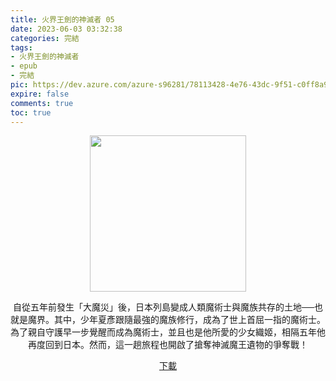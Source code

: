 ```yaml
---
title: 火界王劍的神滅者 05
date: 2023-06-03 03:32:38
categories: 完結
tags:
- 火界王劍的神滅者
- epub
- 完結
pic: https://dev.azure.com/azure-s96281/78113428-4e76-43dc-9f51-c0ff8a913055/_apis/git/repositories/a379171b-de46-4c10-9b0d-00da23959885/items?path=/Epub%20Cover/%E7%81%AB%E7%95%8C%E7%8E%8B%E5%8A%8D%E7%9A%84%E7%A5%9E%E6%BB%85%E8%80%85-05.jpg&versionDescriptor%5BversionOptions%5D=0&versionDescriptor%5BversionType%5D=0&versionDescriptor%5Bversion%5D=main&resolveLfs=true&%24format=octetStream&api-version=5.0
expire: false
comments: true
toc: true
---
```


<div style="text-align:center" class="kratos-post-content">

<img width="250px" src="https://dev.azure.com/azure-s96281/78113428-4e76-43dc-9f51-c0ff8a913055/_apis/git/repositories/a379171b-de46-4c10-9b0d-00da23959885/items?path=/Epub%20Cover/%E7%81%AB%E7%95%8C%E7%8E%8B%E5%8A%8D%E7%9A%84%E7%A5%9E%E6%BB%85%E8%80%85-05.jpg&versionDescriptor%5BversionOptions%5D=0&versionDescriptor%5BversionType%5D=0&versionDescriptor%5Bversion%5D=main&resolveLfs=true&%24format=octetStream&api-version=5.0">

<p>
自從五年前發生「大魔災」後，日本列島變成人類魔術士與魔族共存的土地──也就是魔界。其中，少年夏彥跟隨最強的魔族修行，成為了世上首屈一指的魔術士。為了親自守護早一步覺醒而成為魔術士，並且也是他所愛的少女織姬，相隔五年他再度回到日本。然而，這一趟旅程也開啟了搶奪神滅魔王遺物的爭奪戰！
</p>

<p>
<a href="https://epubdatabase.azurewebsites.net/EBOOKS/EPUB/完結/火界王劍的神滅者/%E7%81%AB%E7%95%8C%E7%8E%8B%E5%8A%8D%E7%9A%84%E7%A5%9E%E6%BB%85%E8%80%85%2005%EF%BC%88%E8%87%BA%EF%BC%89.epub?download=1">下載</a>
</p>

</div>
